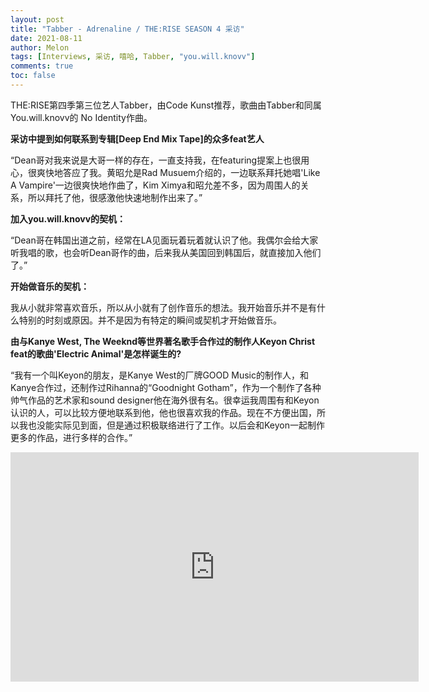 ```yaml
---
layout: post
title: "Tabber - Adrenaline / THE:RISE SEASON 4 采访"
date: 2021-08-11
author: Melon
tags: [Interviews, 采访, 嘻哈, Tabber, "you.will.knovv"]
comments: true
toc: false
---
```


THE:RISE第四季第三位艺人Tabber，由Code Kunst推荐，歌曲由Tabber和同属You.will.knovv的 No Identity作曲。

**采访中提到如何联系到专辑[Deep End Mix Tape]的众多feat艺人**

“Dean哥对我来说是大哥一样的存在，一直支持我，在featuring提案上也很用心，很爽快地答应了我。黄昭允是Rad Musuem介绍的，一边联系拜托她唱'Like A Vampire'一边很爽快地作曲了，Kim Ximya和昭允差不多，因为周围人的关系，所以拜托了他，很感激他快速地制作出来了。”

**加入you.will.knovv的契机：**

“Dean哥在韩国出道之前，经常在LA见面玩着玩着就认识了他。我偶尔会给大家听我唱的歌，也会听Dean哥作的曲，后来我从美国回到韩国后，就直接加入他们了。”

**开始做音乐的契机：**

我从小就非常喜欢音乐，所以从小就有了创作音乐的想法。我开始音乐并不是有什么特别的时刻或原因。并不是因为有特定的瞬间或契机才开始做音乐。

**由与Kanye West, The Weeknd等世界著名歌手合作过的制作人Keyon Christ feat的歌曲'Electric Animal'是怎样诞生的?**

“我有一个叫Keyon的朋友，是Kanye West的厂牌GOOD Music的制作人，和Kanye合作过，还制作过Rihanna的“Goodnight Gotham”，作为一个制作了各种帅气作品的艺术家和sound designer他在海外很有名。很幸运我周围有和Keyon认识的人，可以比较方便地联系到他，他也很喜欢我的作品。现在不方便出国，所以我也没能实际见到面，但是通过积极联络进行了工作。以后会和Keyon一起制作更多的作品，进行多样的合作。”

<div class="video-container"><iframe width="653" height="367" src="https://www.youtube.com/embed/c5R8cB-9eVk" title="YouTube video player" frameborder="0" allow="accelerometer; autoplay; clipboard-write; encrypted-media; gyroscope; picture-in-picture" allowfullscreen></iframe></div>

